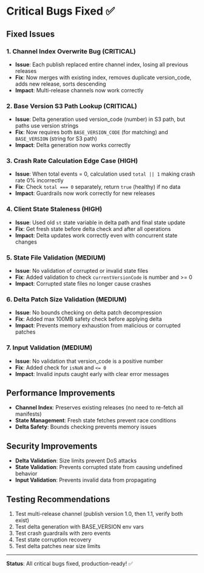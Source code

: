 # Critical Bugs Fixed ✅

## Fixed Issues

### 1. **Channel Index Overwrite Bug** (CRITICAL)
- **Issue**: Each publish replaced entire channel index, losing all previous releases
- **Fix**: Now merges with existing index, removes duplicate version_code, adds new release, sorts descending
- **Impact**: Multi-release channels now work correctly

### 2. **Base Version S3 Path Lookup** (CRITICAL)
- **Issue**: Delta generation used version_code (number) in S3 path, but paths use version strings
- **Fix**: Now requires both `BASE_VERSION_CODE` (for matching) and `BASE_VERSION` (string for S3 path)
- **Impact**: Delta generation now works correctly

### 3. **Crash Rate Calculation Edge Case** (HIGH)
- **Issue**: When total events = 0, calculation used `total || 1` making crash rate 0% incorrectly
- **Fix**: Check `total === 0` separately, return `true` (healthy) if no data
- **Impact**: Guardrails now work correctly for new releases

### 4. **Client State Staleness** (HIGH)
- **Issue**: Used old `st` state variable in delta path and final state update
- **Fix**: Get fresh state before delta check and after all operations
- **Impact**: Delta updates work correctly even with concurrent state changes

### 5. **State File Validation** (MEDIUM)
- **Issue**: No validation of corrupted or invalid state files
- **Fix**: Added validation to check `currentVersionCode` is number and >= 0
- **Impact**: Corrupted state files no longer cause crashes

### 6. **Delta Patch Size Validation** (MEDIUM)
- **Issue**: No bounds checking on delta patch decompression
- **Fix**: Added max 100MB safety check before applying delta
- **Impact**: Prevents memory exhaustion from malicious or corrupted patches

### 7. **Input Validation** (MEDIUM)
- **Issue**: No validation that version_code is a positive number
- **Fix**: Added check for `isNaN` and `<= 0`
- **Impact**: Invalid inputs caught early with clear error messages

## Performance Improvements

- **Channel Index**: Preserves existing releases (no need to re-fetch all manifests)
- **State Management**: Fresh state fetches prevent race conditions
- **Delta Safety**: Bounds checking prevents memory issues

## Security Improvements

- **Delta Validation**: Size limits prevent DoS attacks
- **State Validation**: Prevents corrupted state from causing undefined behavior
- **Input Validation**: Prevents invalid data from propagating

## Testing Recommendations

1. Test multi-release channel (publish version 1.0, then 1.1, verify both exist)
2. Test delta generation with BASE_VERSION env vars
3. Test crash guardrails with zero events
4. Test state corruption recovery
5. Test delta patches near size limits

---

**Status**: All critical bugs fixed, production-ready! ✅

